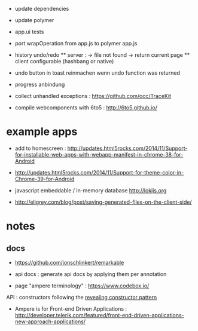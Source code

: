 * update dependencies

* update polymer

* app.ui tests

* port wrapOperation from app.js to polymer app.js

* history undo/redo
** server : -> file not found -> return current page
** client configurable (hashbang or native)

* undo button in toast reinmachen wenn undo function was returned

* progress anbindung

* collect unhandled exceptions : https://github.com/occ/TraceKit

* compile webcomponents with 6to5 : http://6to5.github.io/

# example apps

* add to homescreen : http://updates.html5rocks.com/2014/11/Support-for-installable-web-apps-with-webapp-manifest-in-chrome-38-for-Android
* http://updates.html5rocks.com/2014/11/Support-for-theme-color-in-Chrome-39-for-Android

* javascript embeddable / in-memory database
http://lokijs.org

* http://eligrey.com/blog/post/saving-generated-files-on-the-client-side/

# notes

## docs

* https://github.com/jonschlinkert/remarkable

* api docs : generate api docs by applying them per annotation

* page "ampere terminology" : https://www.codebox.io/

API : constructors following the [revealing constructor pattern](http://domenic.me/2014/02/13/the-revealing-constructor-pattern/)

* Ampere is for Front-end Driven Applications : http://developer.telerik.com/featured/front-end-driven-applications-new-approach-applications/
